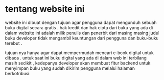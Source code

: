 
# tentang website ini
website ini dibuat dengan tujuan agar pengguna dapat mengunduh sebuah buku digital secara gratis .
hak kredit dan hak cipta dari buku yang ada di dalam website ini adalah milik penulis dan penerbit dari masing masing judul buku
developer tidak mengambil keuntungan dari pengguna dan buku-buku terebut .

tujuan nya hanya agar dapat mempermudah mencari e-book digital untuk dibaca . untuk saat ini buku digital yang ada di dalam web ini
terbilang masih sedikit , kedepanya developer akan membuat fitur backend untuk menyimpan buku yang sudah dikirim pengguna melalui halaman
berkotribusi

